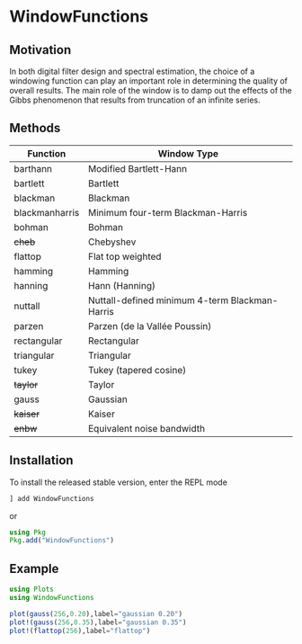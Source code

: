 
# WindowFunctions

## Motivation

In both digital filter design and spectral estimation, the choice of a windowing
function can play an important role in determining the quality of overall results.
The main role of the window is to damp out the effects of the Gibbs phenomenon that
results from truncation of an infinite series.

## Methods

| Function       | Window Type                                    |
| -------------- | ---------------------------------------------- |
| barthann       | Modified Bartlett-Hann                         |
| bartlett       | Bartlett                                       |
| blackman       | Blackman                                       |
| blackmanharris | Minimum four-term Blackman-Harris              |
| bohman         | Bohman                                         |
| ~~cheb~~           | Chebyshev                                      |
| flattop        | Flat top weighted                              |
| hamming        | Hamming                                        |
| hanning        | Hann (Hanning)                                 |
| nuttall        | Nuttall-defined minimum 4-term Blackman-Harris |
| parzen         | Parzen (de la Vallée Poussin)                  |
| rectangular    | Rectangular                                    |
| triangular     | Triangular                                     |
| tukey          | Tukey (tapered cosine)                         |
| ~~taylor~~         | Taylor                                         |
| gauss          | Gaussian                                       |
| ~~kaiser~~         | Kaiser                                         |
| ~~enbw~~           | Equivalent noise bandwidth                     |


## Installation
To install the released stable version, enter the REPL mode
```julia
] add WindowFunctions
```
or
```julia
using Pkg
Pkg.add("WindowFunctions")
```

## Example

```julia
using Plots
using WindowFunctions

plot(gauss(256,0.20),label="gaussian 0.20")
plot!(gauss(256,0.35),label="gaussian 0.35")
plot!(flattop(256),label="flattop")
```
